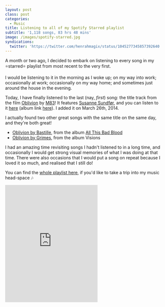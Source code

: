 ```yaml
---
layout: post
class: post
categories:
  - Music
title: Listening to all of my Spotify Starred playlist
subtitle: '1,118 songs, 83 hrs 48 mins'
image: /images/spotify-starred.jpg
syndications:
  twitter: 'https://twitter.com/henrahmagix/status/1045277345857392640'
---
```


A month or two ago, I decided to embark on listening to every song in my ⭐️starred⭐️ playlist from most recent to the very first.

I would be listening to it in the morning as I woke up; on my way into work; occasionally at work; occasionally on my way home; and sometimes just around the house in the evening.

Today, I have finally listened to the last (nay, _first_) song: the title track from the film [Oblivion](imdb.com/title/tt1483013/?ref_=ext_shr_tw_tt) by [M83](http://ilovem83.com/)! It features [Susanne Sundfør](http://susannesundfor.com/), and you can listen to it [here](http://m83.it/oblivionostWe) (album link [here](http://ilovem83.com/music/oblivion-soundtrack/)). I added it on March 26th, 2014.

I actually found two other great songs with the same title on the same day, and they're both great!
- [Oblivion by Bastille](https://open.spotify.com/track/5iyqqccidB1SEpOXXctyTR?si=AMWp-EVdRL6SGjQyhKvMnQ), from the album [All This Bad Blood](https://www.bastillebastille.com/allthisbadblood/)
- [Oblivion by Grimes](https://open.spotify.com/track/2RtNSM8cPCAOZ5bvQbW6y3?si=dsBy7mBgRqy9z4OrXkTWbw), from the album Visions

I had an amazing time revisiting songs I hadn't listened to in a long time, and occasionally I would get strong visual memories of what I was doing at that time. There were also occasions that I would put a song on repeat because I loved it so much, and realised that I still do!

You can find the <a rel="me" href="https://open.spotify.com/user/henrahmagix/playlist/4pWbm4k8nAXldVCOI7urjx?si=Tpga5L5JR4GfkKlT2qwZMA">whole playlist here</a>, if you'd like to take a trip into my music head-space 🎶

<iframe src="https://open.spotify.com/embed/playlist/4pWbm4k8nAXldVCOI7urjx" width="300" height="380" frameborder="0" allowtransparency="true" allow="encrypted-media"></iframe>
